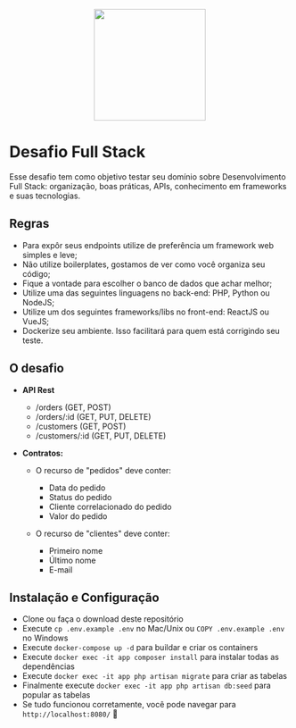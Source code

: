 <p align="center">
  <img src="https://menu.com.vc/media/store/logo/websites/1/Imagem1.png" width="200">
</p>

# Desafio Full Stack

Esse desafio tem como objetivo testar seu domínio sobre Desenvolvimento Full Stack: organização, boas práticas, APIs, conhecimento em frameworks e suas tecnologias.

## Regras

- Para expôr seus endpoints utilize de preferência um framework web simples e leve;
- Não utilize boilerplates, gostamos de ver como você organiza seu código;
- Fique a vontade para escolher o banco de dados que achar melhor;
- Utilize uma das seguintes linguagens no back-end: PHP, Python ou NodeJS;
- Utilize um dos seguintes frameworks/libs no front-end: ReactJS ou VueJS;
- Dockerize seu ambiente. Isso facilitará para quem está corrigindo seu teste.

## O desafio

- **API Rest**

  - /orders (GET, POST)
  - /orders/:id (GET, PUT, DELETE)
  - /customers (GET, POST)
  - /customers/:id (GET, PUT, DELETE)

- **Contratos:**

  - O recurso de "pedidos" deve conter:

    - Data do pedido
    - Status do pedido
    - Cliente correlacionado do pedido
    - Valor do pedido

  - O recurso de "clientes" deve conter:
    - Primeiro nome
    - Último nome
    - E-mail

## Instalação e Configuração

-   Clone ou faça o download deste repositório
-   Execute `cp .env.example .env` no Mac/Unix ou `COPY .env.example .env` no Windows
-   Execute `docker-compose up -d` para buildar e criar os containers
-   Execute `docker exec -it app composer install` para instalar todas as dependências
-   Execute `docker exec -it app php artisan migrate` para criar as tabelas
-   Finalmente execute `docker exec -it app php artisan db:seed` para popular as tabelas
-   Se tudo funcionou corretamente, você pode navegar para `http://localhost:8080/` 🚀
